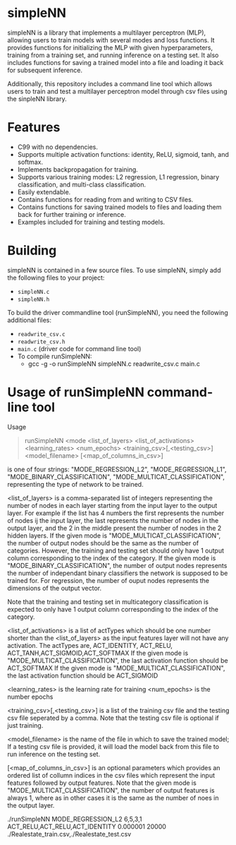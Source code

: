 # simpleNN
simpleNN is a library that implements a multilayer perceptron (MLP), allowing users to train models with several modes and loss functions. It provides functions for initializing the MLP with given hyperparameters, training from a training set, and running inference on a testing set. It also includes functions for saving a trained model into a file and loading it back for subsequent inference.

Additionally, this repository includes a command line tool which allows users to train and test a multilayer perceptron model through csv files using the sinpleNN library.

# Features
- C99 with no dependencies.
- Supports multiple activation functions: identity, ReLU, sigmoid, tanh, and softmax.
- Implements backpropagation for training.
- Supports various training modes: L2 regression, L1 regression, binary classification, and multi-class classification.
- Easily extendable.
- Contains functions for reading from and writing to CSV files.
- Contains functions for saving trained models to files and loading them back for further training or inference.
- Examples included for training and testing models.

# Building

simpleNN is contained in a few source files. To use simpleNN, simply add the following files to your project:
- `simpleNN.c`
- `simpleNN.h`

To build the driver commandline tool (runSimpleNN), you need the following additional files:
- `readwrite_csv.c`
- `readwrite_csv.h`
- `main.c` (driver code for command line tool)
- To compile runSimpleNN:
  -   gcc -g -o  runSimpleNN simpleNN.c readwrite_csv.c main.c
  
# Usage of runSimpleNN command-line tool

Usage
>runSimpleNN
  ><mode
  ><list_of_layers>
  ><list_of_activations>
  ><learning_rates>
  ><num_epochs>
  ><training_csv>[,<testing_csv>]
  ><model_filename>
  >[<map_of_columns_in_csv>]

<mode> is one of four strings: "MODE_REGRESSION_L2", "MODE_REGRESSION_L1", "MODE_BINARY_CLASSIFICATION", "MODE_MULTICAT_CLASSIFICATION", representing the type of network to be trained.

<list_of_layers> is a comma-separated list of integers representing the number of nodes in each layer starting from the input layer to the output layer. For example if the list has 4 numbers the first represents the number of nodes ij the input layer, the last represents the number of nodes in the output layer, and the 2 in the middle present the number of nodes in the 2 hidden layers. If the given mode is "MODE_MULTICAT_CLASSIFICATION", the number of output nodes should be the same as the number of categories. However, the training and testing set should only have 1 output column corresponding to the index of the category.
If the given mode is "MODE_BINARY_CLASSIFICATION", the number of output nodes represents the number of independant binary classifiers the network is supposed to be trained for.
For regression, the number of ouput nodes represents the dimensions of the output vector.

Note that the training and testing set in multicategory classification is expected to only have 1 output column corresponding to the index of the category.

<list_of_activations> is a list of actTypes which should be one number shorter than the <list_of_layers> as the input features layer will not have any activation.
The actTypes are, ACT_IDENTITY, ACT_RELU, ACT_TANH,ACT_SIGMOID,ACT_SOFTMAX
If the given mode is "MODE_MULTICAT_CLASSIFICATION", the last activation function should be ACT_SOFTMAX
If the given mode is "MODE_MULTICAT_CLASSIFICATION", the last activation function should be ACT_SIGMOID

<learning_rates> is the learning rate for training
<num_epochs> is the number epochs

<training_csv>[,<testing_csv>] is a list of the training csv file and the testing csv file seperated by a comma. 
Note that the testing csv file is optional if just training.

<model_filename> is the name of the file in which to save the trained model; 
If a testing csv file is provided, it will load the model back from this file to run inference on the testing set.

[<map_of_columns_in_csv>] is an optional parameters which provides an ordered list of collumn indices in the csv files which represent the input features followed by output features.
Note that the given mode is "MODE_MULTICAT_CLASSIFICATION", the number of output features is always 1, where as in other cases it is the same as the number of noes in the output layer.


  ./runSimpleNN MODE_REGRESSION_L2 6,5,3,1 ACT_RELU,ACT_RELU,ACT_IDENTITY 0.000001 20000 ./Realestate_train.csv,./Realestate_test.csv






